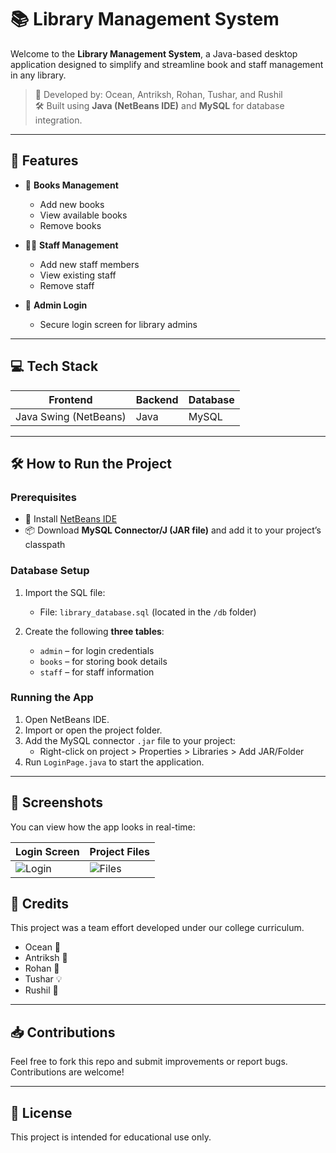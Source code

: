 # 📚 Library Management System

Welcome to the **Library Management System**, a Java-based desktop application designed to simplify and streamline book and staff management in any library.

> 🔧 Developed by: Ocean, Antriksh, Rohan, Tushar, and Rushil  
> 🛠️ Built using **Java (NetBeans IDE)** and **MySQL** for database integration.

---

## 🚀 Features

- 📖 **Books Management**
  - Add new books
  - View available books
  - Remove books

- 👨‍💼 **Staff Management**
  - Add new staff members
  - View existing staff
  - Remove staff

- 🔐 **Admin Login**
  - Secure login screen for library admins

---

## 💻 Tech Stack

| Frontend | Backend | Database |
|----------|---------|----------|
| Java Swing (NetBeans) | Java | MySQL |

---

## 🛠️ How to Run the Project

### Prerequisites

- 🔽 Install [NetBeans IDE](https://netbeans.apache.org/)
- 📦 Download **MySQL Connector/J (JAR file)** and add it to your project’s classpath

### Database Setup

1. Import the SQL file:
   - File: `library_database.sql` (located in the `/db` folder)

2. Create the following **three tables**:
   - `admin` – for login credentials
   - `books` – for storing book details
   - `staff` – for staff information

### Running the App

1. Open NetBeans IDE.
2. Import or open the project folder.
3. Add the MySQL connector `.jar` file to your project:
   - Right-click on project > Properties > Libraries > Add JAR/Folder
4. Run `LoginPage.java` to start the application.

---

## 📸 Screenshots

You can view how the app looks in real-time:

| Login Screen | Project Files |
|--------------|---------------|
| ![Login](./screenshots/login_screen.png) | ![Files](./screenshots/project_files.png) |


## 🙌 Credits

This project was a team effort developed under our college curriculum.

- Ocean 🌊  
- Antriksh 🚀  
- Rohan 🔧  
- Tushar 💡  
- Rushil 📘

---

## 📥 Contributions

Feel free to fork this repo and submit improvements or report bugs. Contributions are welcome!

---

## 📄 License

This project is intended for educational use only.
